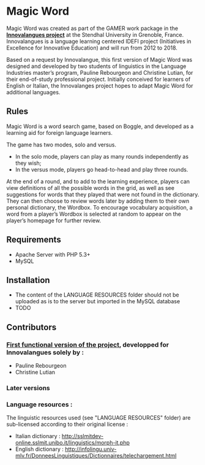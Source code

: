 Magic Word
================

Magic Word was created as part of the GAMER work package in the **[Innovalangues project](http://innovalangues.fr/)** at the Stendhal University in Grenoble, France. Innovalangues is a language learning centered IDEFI project (Initiatives in Excellence for Innovative Education) and will run from 2012 to 2018.

Based on a request by Innovalangue, this first version of Magic Word was designed and developed by two students of linguistics in the Language Industries master’s program, Pauline Rebourgeon and Christine Lutian, for their end-of-study professional project. Initially conceived for learners of English or Italian, the Innovalanges project hopes to adapt Magic Word for additional languages.

Rules
-------
Magic Word is a word search game, based on Boggle, and developed as a learning aid for foreign language learners. 

The game has two modes, solo and versus.
* In the solo mode, players can play as many rounds independently as they wish;
* In the versus mode, players go head-to-head and play three rounds.

At the end of a round, and to add to the learning experience, players can view definitions of all the possible words in the grid, as well as see suggestions for words that they played that were not found in the dictionary. They can then choose to review words later by adding them to their own personal dictionary, the Wordbox. To encourage vocabulary acquisition, a word from a player’s Wordbox is selected at random to appear on the player’s homepage for further review.

Requirements
-------------
* Apache Server with PHP 5.3+
* MySQL

Installation
-------------
* The content of the LANGUAGE RESOURCES folder should not be uploaded as is to the server but imported in the MySQL database
* TODO

## Contributors
### [First functional version of the project](https://github.com/PaulineRebourgeon/Magic-Word-game), developped for Innovalangues solely by :
* Pauline Rebourgeon
* Christine Lutian

### Later versions
### Language resources :
The linguistic resources used (see "LANGUAGE RESOURCES" folder) are sub-licensed according to their original license :
* Italian dictionary : http://sslmitdev-online.sslmit.unibo.it/linguistics/morph-it.php
* English dictionary : http://infolingu.univ-mlv.fr/DonneesLinguistiques/Dictionnaires/telechargement.html
